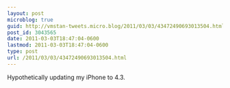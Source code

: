 ```yaml
---
layout: post
microblog: true
guid: http://vmstan-tweets.micro.blog/2011/03/03/43472490693013504.html
post_id: 3043565
date: 2011-03-03T18:47:04-0600
lastmod: 2011-03-03T18:47:04-0600
type: post
url: /2011/03/03/43472490693013504.html
---
```

Hypothetically updating my iPhone to 4.3.
